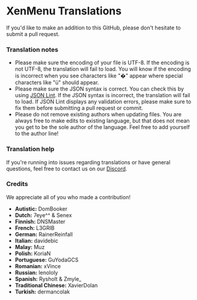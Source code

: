 # XenMenu Translations
If you'd like to make an addition to this GitHub, please don't hesitate to submit a pull request.

### Translation notes
- Please make sure the encoding of your file is UTF-8. If the encoding is not UTF-8, the translation will fail to load. You will know if the encoding is incorrect when you see characters like "�" appear where special characters like "ü" should appear.
- Please make sure the JSON syntax is correct. You can check this by using [JSON Lint](https://jsonlint.com/). If the JSON syntax is incorrect, the translation will fail to load. If JSON Lint displays any validation errors, please make sure to fix them before submitting a pull request or commit.
- Please do not remove existing authors when updating files. You are always free to make edits to existing language, but that does not mean you get to be the sole author of the language. Feel free to add yourself to the author line!

### Translation help
If you're running into issues regarding translations or have general questions, feel free to contact us on our [Discord](https://xenmenu.com/discord/).

### Credits
We appreciate all of you who made a contribution!

- **Autistic:** DomBooker
- **Dutch:** 7eye^^ & Senex
- **Finnish:** DNSMaster
- **French:** L3GRIB
- **German:** RainerReinfall
- **Italian:** davidebic
- **Malay:** Muz
- **Polish:** KoriaN
- **Portuguese:** GuYodaGCS
- **Romanian:** xVince
- **Russian:** lenololy
- **Spanish:** Rysholt & Zmyle_
- **Traditional Chinese:** XavierDolan
- **Turkish:** dermancolak
